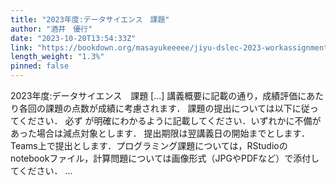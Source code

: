 ```yaml
---
title: "2023年度:データサイエンス　課題"
author: "酒井　優行"
date: "2023-10-20T13:54:33Z"
link: "https://bookdown.org/masayukeeeee/jiyu-dslec-2023-workassignments/"
length_weight: "1.3%"
pinned: false
---
```


2023年度:データサイエンス　課題 [...] 講義概要に記載の通り，成績評価にあたり各回の課題の点数が成績に考慮されます． 課題の提出については以下に従ってください． 必ず が明確にわかるように記載してください．いずれかに不備があった場合は減点対象とします． 提出期限は翌講義日の開始までとします． Teams上で提出とします．プログラミング課題については，RStudioのnotebookファイル，計算問題については画像形式（JPGやPDFなど）で添付してください． ...
